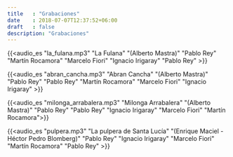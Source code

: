 ```yaml
---
title   : "Grabaciones"
date    : 2018-07-07T12:37:52+06:00
draft   : false
description: "Grabaciones"
---
```


{{<audio_es "la_fulana.mp3" "La Fulana" "(Alberto Mastra)" "Pablo Rey" "Martín Rocamora" "Marcelo Fiori" "Ignacio Irigaray" "Pablo Rey" >}}

{{<audio_es "abran_cancha.mp3" "Abran Cancha" "(Alberto Mastra)" "Pablo Rey" "Pablo Rey" "Martín Rocamora" "Marcelo Fiori" "Ignacio Irigaray" >}}

{{<audio_es "milonga_arrabalera.mp3" "Milonga Arrabalera" "(Alberto Mastra)" "Pablo Rey" "Pablo Rey" "Ignacio Irigaray" "Marcelo Fiori" "Martín Rocamora">}}

{{<audio_es "pulpera.mp3" "La pulpera de Santa Lucía" "(Enrique Maciel - Héctor Pedro Blomberg)" "Pablo Rey" "Ignacio Irigaray" "Marcelo Fiori" "Martín Rocamora" "Pablo Rey" >}}
